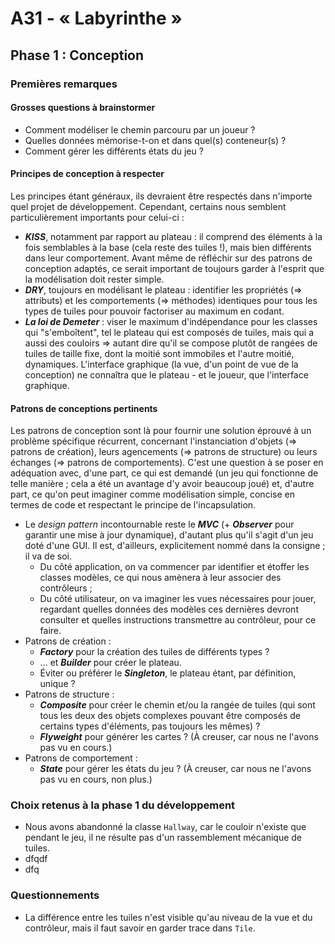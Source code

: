 # A31 - « Labyrinthe »

## Phase 1 : Conception

### Premières remarques

#### Grosses questions à brainstormer

- Comment modéliser le chemin parcouru par un joueur ?
- Quelles données mémorise-t-on et dans quel(s) conteneur(s) ?
- Comment gérer les différents états du jeu ?

#### Principes de conception à respecter

Les principes étant généraux, ils devraient être respectés dans n'importe quel projet de développement. Cependant, certains nous semblent particulièrement importants pour celui-ci :

- **_KISS_**, notamment par rapport au plateau : il comprend des éléments à la fois semblables à la base (cela reste des tuiles !), mais bien différents dans leur comportement. Avant même de réfléchir sur des patrons de conception adaptés, ce serait important de toujours garder à l'esprit que la modélisation doit rester simple.
- **_DRY_**, toujours en modélisant le plateau : identifier les propriétés (=> attributs) et les comportements (=> méthodes) identiques pour tous les types de tuiles pour pouvoir factoriser au maximum en codant.
- **_La loi de Demeter_** : viser le maximum d'indépendance pour les classes qui "s'emboîtent", tel le plateau qui est composés de tuiles, mais qui a aussi des couloirs => autant dire qu'il se compose plutôt de rangées de tuiles de taille fixe, dont la moitié sont immobiles et l'autre moitié, dynamiques. L'interface graphique (la vue, d'un point de vue de la conception) ne connaîtra que le plateau - et le joueur, que l'interface graphique.

#### Patrons de conceptions pertinents

Les patrons de conception sont là pour fournir une solution éprouvé à un problème spécifique récurrent, concernant l'instanciation d'objets (=> patrons de création), leurs agencements (=> patrons de structure) ou leurs échanges (=> patrons de comportements). C'est une question à se poser en adéquation avec, d'une part, ce qui est demandé (un jeu qui fonctionne de telle manière ; cela a été un avantage d'y avoir beaucoup joué) et, d'autre part, ce qu'on peut imaginer comme modélisation simple, concise en termes de code et respectant le principe de l'incapsulation.

- Le _design pattern_ incontournable reste le **_MVC_** (+ **_Observer_** pour garantir une mise à jour dynamique), d'autant plus qu'il s'agit d'un jeu doté d'une GUI. Il est, d'ailleurs, explicitement nommé dans la consigne ; il va de soi.
	- Du côté application, on va commencer par identifier et étoffer les classes modèles, ce qui nous amènera à leur associer des contrôleurs ;
	- Du côté utilisateur, on va imaginer les vues nécessaires pour jouer, regardant quelles données des modèles ces dernières devront consulter et quelles instructions transmettre au contrôleur, pour ce faire.
- Patrons de création :
	- **_Factory_** pour la création des tuiles de différents types ?
	- ... et **_Builder_** pour créer le plateau.
	- Éviter ou préférer le **_Singleton_**, le plateau étant, par définition, unique ?
- Patrons de structure :
	- **_Composite_** pour créer le chemin et/ou la rangée de tuiles (qui sont tous les deux des objets complexes pouvant être composés de certains types d'éléments, pas toujours les mêmes) ?
	- **_Flyweight_** pour générer les cartes ? (À creuser, car nous ne l'avons pas vu en cours.)
- Patrons de comportement :
	- **_State_** pour gérer les états du jeu ? (À creuser, car nous ne l'avons pas vu en cours, non plus.)

### Choix retenus à la phase 1 du développement

- Nous avons abandonné la classe `Hallway`, car le couloir n'existe que pendant le jeu, il ne résulte pas d'un rassemblement mécanique de tuiles.
- dfqdf
- dfq

### Questionnements

- La différence entre les tuiles n'est visible qu'au niveau de la vue et du contrôleur, mais il faut savoir en garder trace dans `Tile`.

